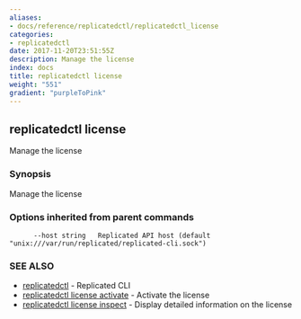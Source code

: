 ```yaml
---
aliases:
- docs/reference/replicatedctl/replicatedctl_license
categories:
- replicatedctl
date: 2017-11-20T23:51:55Z
description: Manage the license
index: docs
title: replicatedctl license
weight: "551"
gradient: "purpleToPink"
---
```


## replicatedctl license

Manage the license

### Synopsis


Manage the license

### Options inherited from parent commands

```
      --host string   Replicated API host (default "unix:///var/run/replicated/replicated-cli.sock")
```

### SEE ALSO
* [replicatedctl](/api/replicatedctl/)	 - Replicated CLI
* [replicatedctl license activate](/api/replicatedctl/replicatedctl_license_activate/)	 - Activate the license
* [replicatedctl license inspect](/api/replicatedctl/replicatedctl_license_inspect/)	 - Display detailed information on the license

